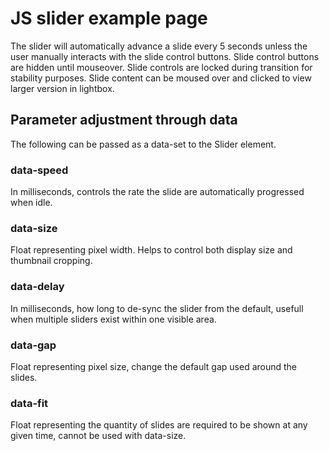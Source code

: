 # JS slider example page

The slider will automatically advance a slide every 5 seconds unless the user manually interacts with the slide control buttons. Slide control buttons are hidden until mouseover. Slide controls are locked during transition for stability purposes. Slide content can be moused over and clicked to view larger version in lightbox.

## Parameter adjustment through data
The following can be passed as a data-set to the Slider element.
### data-speed
In milliseconds, controls the rate the slide are automatically progressed when idle.
### data-size
Float representing pixel width. Helps to control both display size and thumbnail cropping.
### data-delay
In milliseconds, how long to de-sync the slider from the default, usefull when multiple sliders exist within one visible area.
### data-gap
Float representing pixel size, change the default gap used around the slides.
### data-fit
Float representing the quantity of slides are required to be shown at any given time, cannot be used with data-size.